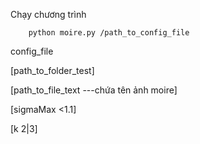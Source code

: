 Chạy chương trình 

        python moire.py /path_to_config_file
        
        
        
config_file 

[path_to_folder_test]

[path_to_file_text ---chứa tên ảnh moire]

[sigmaMax <1.1]

[k 2|3]
